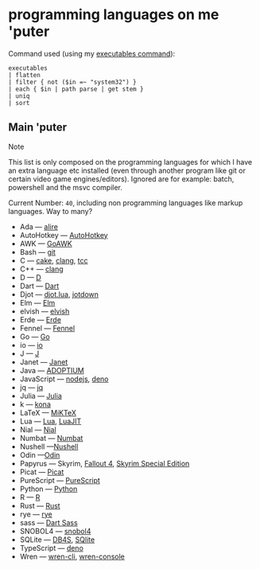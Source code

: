 # programming languages on me 'puter

Command used (using my [executables command](./nushell/scripts/executables.nu)):

```nushell
executables
| flatten
| filter { not ($in =~ "system32") }
| each { $in | path parse | get stem }
| uniq
| sort
```

## Main 'puter

> [!note]
> This list is only composed on the programming languages for which I have an
> extra language etc installed (even through another program like git or certain
> video game engines/editors).
> Ignored are for example: batch, powershell and the msvc compiler.

Current Number: `40`, including non programming languages like markup languages. Way to many?

- Ada &mdash; [alire](https://ada-lang.io)
- AutoHotkey &mdash; [AutoHotkey](https://www.autohotkey.com)
- AWK &mdash; [GoAWK](https://github.com/benhoyt/goawk/releases)
- Bash &mdash; [git](https://git-scm.com/downloads)
- C &mdash; [cake](https://github.com/thradams/cake), [clang](https://releases.llvm.org/download.html), [tcc](https://download.savannah.gnu.org/releases/tinycc/)
- C++ &mdash; [clang](https://releases.llvm.org/download.html)
- D &mdash; [D](https://dlang.org/download.html)
- Dart &mdash; [Dart](https://dart.dev/get-dart)
- Djot &mdash; [djot.lua](https://github.com/jgm/djot.lua), [jotdown](https://github.com/hellux/jotdown)
- Elm &mdash; [Elm](https://guide.elm-lang.org/install/elm.html)
- elvish &mdash; [elvish](https://elv.sh/get/)
- Erde &mdash; [Erde](https://github.com/erde-lang/erde/releases)
- Fennel &mdash; [Fennel](https://fennel-lang.org/setup#downloading-fennel)
- Go &mdash; [Go](https://go.dev/dl/)
- io &mdash; [io](https://iolanguage.org/binaries.html)
- J &mdash; [J](https://code.jsoftware.com/wiki/System/Installation)
- Janet &mdash; [Janet](https://janet-lang.org)
- Java &mdash; [ADOPTIUM](https://adoptium.net/temurin/releases/)
- JavaScript &mdash; [nodejs](https://nodejs.org/en/download), [deno](https://deno.com)
- jq &mdash; [jq](https://jqlang.org/download/)
- Julia &mdash; [Julia](https://github.com/janet-lang/janet/releases)
- k &mdash; [kona](https://github.com/kevinlawler/kona)
- LaTeX &mdash; [MiKTeX](https://miktex.org/about)
- Lua &mdash; [Lua](https://www.lua.org/download.html), [LuaJIT](https://luajit.org/download.html)
- Nial &mdash; [Nial](https://www.nial-array-language.org)
- Numbat &mdash; [Numbat](https://github.com/sharkdp/numbat)
- Nushell &mdash;[Nushell](https://www.nushell.sh/book/installation.html)
- Odin &mdash;[Odin](https://odin-lang.org/docs/install/)
- Papyrus &mdash; Skyrim, [Fallout 4](https://store.steampowered.com/app/1946160/Fallout_4_Creation_Kit/), [Skyrim Special Edition](https://store.steampowered.com/app/1946180/Skyrim_Special_Edition_Creation_Kit/)
- Picat &mdash; [Picat](https://picat-lang.org/download.html)
- PureScript &mdash; [PureScript](https://www.purescript.org)
- Python &mdash; [Python](https://www.python.org/downloads/)
- R &mdash; [R](https://cran.r-project.org/mirrors.html)
- Rust &mdash; [Rust](https://www.rust-lang.org/tools/install)
- rye &mdash; [rye](https://github.com/refaktor/rye/releases)
- sass &mdash; [Dart Sass](https://github.com/sass/dart-sass/releases)
- SNOBOL4 &mdash; [snobol4](https://ftp.regressive.org/snobol4/)
- SQLite &mdash; [DB4S](https://sqlitebrowser.org), [SQlite](https://sqlite.org/download.html)
- TypeScript &mdash; [deno](https://deno.com)
- Wren &mdash; [wren-cli](https://github.com/wren-lang/wren-cli/releases), [wren-console](https://github.com/joshgoebel/wren-console/releases)
